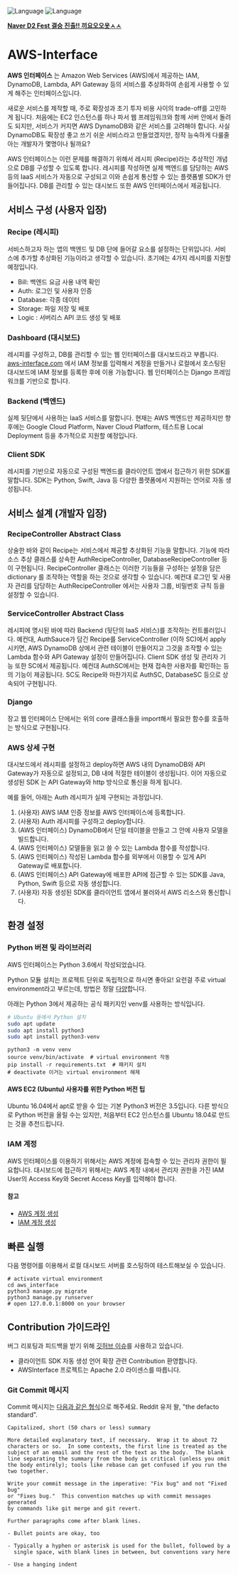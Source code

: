 ![Language](https://img.shields.io/badge/Language-Python3.6-blue.svg)
![Language](https://img.shields.io/badge/NaverFest-Finalist-brightgreen.svg)

**[Naver D2 Fest 결승 진출!! 끼요오오옷ㅅㅅ](https://github.com/D2CampusFest/6th)**

# AWS-Interface

**AWS 인터페이스** 는 Amazon Web Services (AWS)에서 제공하는 IAM, DynamoDB, Lambda, API Gateway 등의 서비스를 추상화하여 손쉽게 사용할 수 있게 해주는 인터페이스입니다.

새로운 서비스를 제작할 때, 주로 확장성과 초기 투자 비용 사이의 trade-off를 고민하게 됩니다. 처음에는 EC2 인스턴스를 하나 파서 웹 프레임워크와 함께 서버 안에서 돌려도 되지만, 서비스가 커지면 AWS DynamoDB와 같은 서비스를 고려해야 합니다. 사실 DynamoDB도 확장성 좋고 쓰기 쉬운 서비스라고 만들었겠지만, 정작 능숙하게 다룰줄 아는 개발자가 몇명이나 될까요?

AWS 인터페이스는 이런 문제를 해결하기 위해서 레시피 (Recipe)라는 추상적인 개념으로 DB를 구성할 수 있도록 합니다. 레시피를 작성하면 실제 백엔드를 담당하는 AWS 등의 IaaS 서비스가 자동으로 구성되고 이와 손쉽게 통신할 수 있는 플랫폼별 SDK가 만들어집니다. DB를 관리할 수 있는 대시보드 또한 AWS 인터페이스에서 제공됩니다.

## 서비스 구성 (사용자 입장)

### Recipe (레시피)
서비스하고자 하는 앱의 백엔드 및 DB 단에 들어갈 요소를 설정하는 단위입니다. 서비스에 추가할 추상화된 기능이라고 생각할 수 있습니다. 초기에는 4가지 레시피를 지원할 예정입니다.

- Bill: 백엔드 요금 사용 내역 확인
- Auth: 로그인 및 사용자 인증
- Database: 각종 데이터
- Storage: 파일 저장 및 배포
- Logic : 서버리스 API 코드 생성 및 배포

### Dashboard (대시보드)
레시피를 구성하고, DB를 관리할 수 있는 웹 인터페이스를 대시보드라고 부릅니다. [aws-interface.com](http://aws-interface.com) 에서  IAM 정보를 입력해서 계정을 만들거나 로컬에서 호스팅된 대시보드에 IAM 정보를 등록한 후에 이용 가능합니다. 웹 인터페이스는 Django 프레임워크를 기반으로 합니다.

### Backend (백엔드)
실제 뒷단에서 사용하는 IaaS 서비스를 말합니다. 현재는 AWS 백엔드만 제공하지만 향후에는 Google Cloud Platform, Naver Cloud Platform, 테스트용 Local Deployment 등을 추가적으로 지원할 예정입니다.

### Client SDK
레시피를 기반으로 자동으로 구성된 백엔드를 클라이언트 앱에서 접근하기 위한 SDK를 말합니다. SDK는 Python, Swift, Java 등 다양한 플랫폼에서 지원하는 언어로 자동 생성됩니다.

## 서비스 설계 (개발자 입장)

### RecipeController Abstract Class
상술한 바와 같이 Recipe는 서비스에서 제공할 추상화된 기능을 말합니다. 기능에 따라 소스 추상 클래스를 상속한 AuthRecipeController, DatabaseRecipeController 등이 구현됩니다. RecipeController 클래스는 이러한 기능들을 구성하는 설정을 담은 dictionary 를 조작하는 역할을 하는 것으로 생각할 수 있습니다. 예컨대 로그인 및 사용자 관리를 담당하는 AuthRecipeController 에서는 사용자 그룹, 비밀번호 규칙 등을 설정할 수 있습니다.

### ServiceController Abstract Class
레시피에 명시된 바에 따라 Backend (뒷단의 IaaS 서비스)를 조작하는 컨트롤러입니다. 예컨대, AuthSauce가 담긴 Recipe를 ServiceController (이하 SC)에서 apply시키면, AWS DynamoDB 상에서 관련 테이블이 만들어지고 그것을 조작할 수 있는 Lambda 함수와 API Gateway 설정이 만들어집니다. Client SDK 생성 및 관리자 기능 또한 SC에서 제공됩니다. 예컨대 AuthSC에서는 현재 접속한 사용자를 확인하는 등의 기능이 제공됩니다. SC도 Recipe와 마찬가지로 AuthSC, DatabaseSC 등으로 상속되어 구현됩니다.

### Django
장고 웹 인터페이스 단에서는 위의 core 클래스들을 import해서 필요한 함수를 호출하는 방식으로 구현됩니다.

### AWS 상세 구현
대시보드에서 레시피를 설정하고 deploy하면 AWS 내의 DynamoDB와 API Gateway가 자동으로 설정되고, DB 내에 적절한 테이블이 생성됩니다. 이어 자동으로 생성된 SDK 는 API Gateway와 http 방식으로 통신을 하게 됩니다.

예를 들어, 아래는 Auth 레시피가 실제 구현되는 과정입니다.

1. (사용자) AWS IAM 인증 정보를 AWS 인터페이스에 등록합니다.
2. (사용자) Auth 레시피를 구성하고 deploy합니다.
3. (AWS 인터페이스) DynamoDB에서 단일 테이블을 만들고 그 안에 사용자 모델을 빌드합니다. 
4. (AWS 인터페이스) 모델들을 읽고 쓸 수 있는 Lambda 함수를 작성합니다.
5. (AWS 인터페이스) 작성된 Lambda 함수를 외부에서 이용할 수 있게 API Gateway로 배포합니다.
6. (AWS 인터페이스) API Gateway에 배포한 API에 접근할 수 있는 SDK를 Java, Python, Swift 등으로 자동 생성합니다.
7. (사용자) 자동 생성된 SDK를 클라이언트 앱에서 불러와서 AWS 리소스와 통신합니다.

## 환경 설정

### Python 버젼 및 라이브러리

AWS 인터페이스는 Python 3.6에서 작성되었습니다. 

Python 모듈 설치는 프로젝트 단위로 독립적으로 하시면 좋아요! 요런걸 주로 virtual environment라고 부르는데, 방법은 정말 [다양](https://stackoverflow.com/questions/41573587/what-is-the-difference-between-venv-pyvenv-pyenv-virtualenv-virtualenvwrappe)합니다.

아래는 Python 3에서 제공하는 공식 패키지인 venv를 사용하는 방식입니다.

```bash
# Ubuntu 등에서 Python 설치
sudo apt update
sudo apt install python3
sudo apt install python3-venv
```

```
python3 -m venv venv
source venv/bin/activate  # virtual environment 작동
pip install -r requirements.txt  # 패키지 설치
# deactivate 이거는 virtual environment 해제
```

#### AWS EC2 (Ubuntu) 사용자를 위한 Python 버전 팁
Ubuntu 16.04에서 apt로 받을 수 있는 기본 Python3 버전은 3.5입니다. 다른 방식으로 Python 버전을 올릴 수는 있지만, 처음부터 EC2 인스턴스를 Ubuntu 18.04로 만드는 것을 추천드립니다.

### IAM 계정
AWS 인터페이스를 이용하기 위해서는 AWS 계정에 접속할 수 있는 관리자 권한이 필요합니다. 대시보드에 접근하기 위해서는 AWS 계정 내에서 관리자 권한을 가진 IAM User의 Access Key와 Secret Access Key를 입력해야 합니다.

#### 참고
- [AWS 계정 생성](https://aws.amazon.com/ko/premiumsupport/knowledge-center/create-and-activate-aws-account/)
- [IAM 계정 생성](https://docs.aws.amazon.com/ko_kr/IAM/latest/UserGuide/id_users_create.html)

## 빠른 실행
다음 명령어를 이용해서 로컬 대시보드 서버를 호스팅하여 테스트해보실 수 있습니다.
```
# activate virtual environment
cd aws_interface
python3 manage.py migrate
python3 manage.py runserver
# open 127.0.0.1:8000 on your browser
```

## Contribution 가이드라인

버그 리포팅과 피드백을 받기 위해 [깃허브 이슈](https://github.com/hubaimaster/AWSInterface/issues)를 사용하고 있습니다.

- 클라이언트 SDK 자동 생성 언어 확장 관련 Contribution 환영합니다.
- AWSInterface 프로젝트는 Apache 2.0 라이센스를 따릅니다.

### Git Commit 메시지
Commit 메시지는 [다음과 같은 형식](https://tbaggery.com/2008/04/19/a-note-about-git-commit-messages.html)으로 해주세요. Reddit 유저 왈, "the defacto standard".

```
Capitalized, short (50 chars or less) summary

More detailed explanatory text, if necessary.  Wrap it to about 72
characters or so.  In some contexts, the first line is treated as the
subject of an email and the rest of the text as the body.  The blank
line separating the summary from the body is critical (unless you omit
the body entirely); tools like rebase can get confused if you run the
two together.

Write your commit message in the imperative: "Fix bug" and not "Fixed bug"
or "Fixes bug."  This convention matches up with commit messages generated
by commands like git merge and git revert.

Further paragraphs come after blank lines.

- Bullet points are okay, too

- Typically a hyphen or asterisk is used for the bullet, followed by a
  single space, with blank lines in between, but conventions vary here

- Use a hanging indent
```
